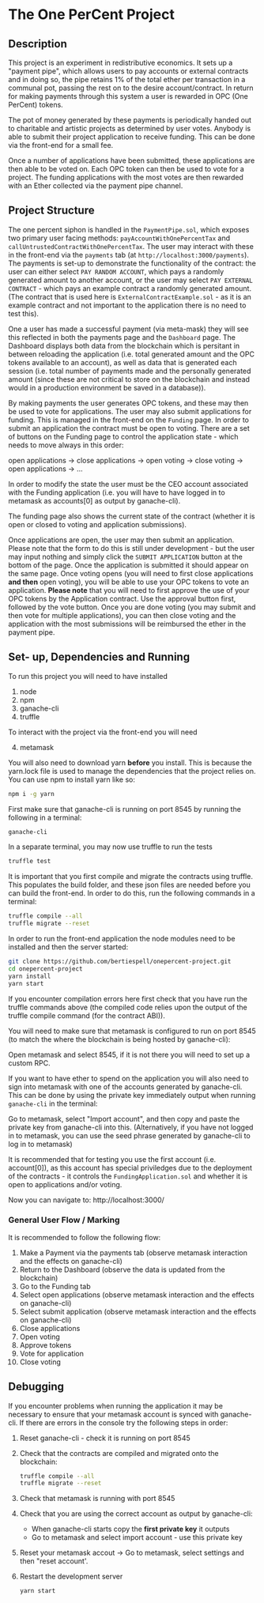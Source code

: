 # The One PerCent Project

## Description

This project is an experiment in redistributive economics. It sets up a "payment pipe", which allows users to pay accounts or external contracts and in doing so, the pipe retains 1% of the total ether per transaction in a communal pot, passing the rest on to the desire account/contract. In return for making payments through this system a user is rewarded in OPC (One PerCent) tokens.

The pot of money generated by these payments is periodically handed out to charitable and artistic projects as determined by user votes. Anybody is able to submit their project application to receive funding. This can be done via the front-end for a small fee. 

Once a number of applications have been submitted, these applications are then able to be voted on. Each OPC token can then be used to vote for a project. The funding applications with the most votes are then rewarded with an Ether collected via the payment pipe channel.

## Project Structure

The one percent siphon is handled in the `PaymentPipe.sol`, which exposes two primary user facing methods: `payAccountWithOnePercentTax` and `callUntrustedContractWithOnePercentTax`. The user may interact with these in the front-end via the `payments` tab (at `http://localhost:3000/payments`). The payments is set-up to demonstrate the functionality of the contract: the user can either select `PAY RANDOM ACCOUNT`, which pays a randomly generated amount to another account, or the user may select `PAY EXTERNAL CONTRACT` - which pays an example contract a randomly generated amount. (The contract that is used here is `ExternalContractExample.sol` - as it is an example contract and not important to the application there is no need to test this).

One a user has made a successful payment (via meta-mask) they will see this reflected in both the payments page and the `Dashboard` page. The Dashboard displays both data from the blockchain which is persitant in between reloading the application (i.e. total generated amount and the OPC tokens available to an account), as well as data that is generated each session (i.e. total number of payments made and the personally generated amount (since these are not critical to store on the blockchain and instead would in a production environment be saved in a database)).

By making payments the user generates OPC tokens, and these may then be used to vote for applications. The user may also submit applications for funding. This is managed in the front-end on the `Funding` page. In order to submit an application the contract must be open to voting. There are a set of buttons on the Funding page to control the application state - which needs to move always in this order:

open applications -> close applications -> open voting -> close voting -> open applications -> ...

In order to modify the state the user must be the CEO account associated with the Funding application (i.e. you will have to have logged in to metamask as accounts[0] as output by ganache-cli).

The funding page also shows the current state of the contract (whether it is open or closed to voting and application submissions).

Once applications are open, the user may then submit an application. Please note that the form to do this is still under development - but the user may input nothing and simply click the `SUBMIT APPLICATION` button at the bottom of the page. Once the application is submitted it should appear on the same page. Once voting opens (you will need to first close applications **and then** open voting), you will be able to use your OPC tokens to vote an application. **Please note** that you will need to first approve the use of your OPC tokens by the Application contract. Use the approval button first, followed by the vote button. Once you are done voting (you may submit and then vote for multiple applications), you can then close voting and the application with the most submissions will be reimbursed the ether in the payment pipe.

## Set- up, Dependencies and Running

To run this project you will need to have installed

1) node
2) npm
3) ganache-cli
4) truffle

To interact with the project via the front-end you will need 

4) metamask

You will also need to download yarn **before** you install. This is because the yarn.lock file is used to manage the dependencies that the project relies on. You can use npm to install yarn like so:

```bash
npm i -g yarn
```

First make sure that ganache-cli is running on port 8545 by running the following in a terminal:

```bash
ganache-cli
```

In a separate terminal, you may now use truffle to run the tests

```bash
truffle test
```

It is important that you first compile and migrate the contracts using truffle. This populates the build folder, and these json files are needed before you can build the front-end. In order to do this, run the following commands in a terminal:

```bash
truffle compile --all
truffle migrate --reset
```

In order to run the front-end application the node modules need to be installed and then the server started:

``` bash
git clone https://github.com/bertiespell/onepercent-project.git
cd onepercent-project
yarn install
yarn start
```

If you encounter compilation errors here first check that you have run the truffle commands above (the compiled code relies upon the output of the truffle compile command (for the contract ABI)).

You will need to make sure that metamask is configured to run on port 8545 (to match the where the blockchain is being hosted by ganache-cli):

Open metamask and select 8545, if it is not there you will need to set up a custom RPC.

If you want to have ether to spend on the application you will also need to sign into metamask with one of the accounts generated by ganache-cli. This can be done by using the private key immediately output when running `ganache-cli` in the terminal:

Go to metamask, select "Import account", and then copy and paste the private key from ganache-cli into this. (Alternatively, if you have not logged in to metamask, you can use the seed phrase generated by ganache-cli to log in to metamask)

It is recommended that for testing you use the first account (i.e. account[0]), as this account has special priviledges due to the deployment of the contracts - it controls the `FundingApplication.sol` and whether it is open to applications and/or voting.

Now you can navigate to: http://localhost:3000/

### General User Flow / Marking

It is recommended to follow the following flow:

1) Make a Payment via the payments tab (observe metamask interaction and the effects on ganache-cli)
2) Return to the Dashboard (observe the data is updated from the blockchain)
3) Go to the Funding tab
4) Select open applications (observe metamask interaction and the effects on ganache-cli)
5) Select submit application (observe metamask interaction and the effects on ganache-cli)
6) Close applications
7) Open voting
8) Approve tokens
9) Vote for application
10) Close voting

## Debugging

If you encounter problems when running the application it may be necessary to ensure that your metamask account is synced with ganache-cli. If there are errors in the console try the following steps in order:

1) Reset ganache-cli - check it is running on port 8545
2) Check that the contracts are compiled and migrated onto the blockchain:

    ```bash
    truffle compile --all
    truffle migrate --reset
    ```
3) Check that metamask is running with port 8545

4) Check that you are using the correct account as output by ganache-cli:
    - When ganache-cli starts copy the **first private key** it outputs
    - Go to metamask and select import account - use this private key

5) Reset your metamask accout
    -> Go to metamask, select settings and then "reset account'.

6) Restart the development server

    ```bash
    yarn start
    ```